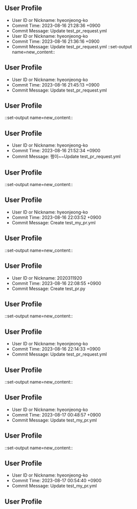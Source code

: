 ## User Profile
- User ID or Nickname: hyeonjeong-ko
- Commit Time: 2023-08-16 21:28:36 +0900
- Commit Message: Update test_pr_request.yml
- User ID or Nickname: hyeonjeong-ko
- Commit Time: 2023-08-16 21:36:16 +0900
- Commit Message: Update test_pr_request.yml
::set-output name=new_content::
## User Profile
- User ID or Nickname: hyeonjeong-ko
- Commit Time: 2023-08-16 21:45:13 +0900
- Commit Message: Update test_pr_request.yml

## User Profile

::set-output name=new_content::
## User Profile
- User ID or Nickname: hyeonjeong-ko
- Commit Time: 2023-08-16 21:52:34 +0900
- Commit Message: 쩡이~~Update test_pr_request.yml

## User Profile

::set-output name=new_content::
## User Profile
- User ID or Nickname: hyeonjeong-ko
- Commit Time: 2023-08-16 22:03:52 +0900
- Commit Message: Create test_my_pr.yml

## User Profile

::set-output name=new_content::
## User Profile
- User ID or Nickname: 2020311920
- Commit Time: 2023-08-16 22:08:55 +0900
- Commit Message: Create test_pr.py

## User Profile

::set-output name=new_content::
## User Profile
- User ID or Nickname: hyeonjeong-ko
- Commit Time: 2023-08-16 22:14:33 +0900
- Commit Message: Update test_pr_request.yml

## User Profile

::set-output name=new_content::
## User Profile
- User ID or Nickname: hyeonjeong-ko
- Commit Time: 2023-08-17 00:48:57 +0900
- Commit Message: Update test_my_pr.yml

## User Profile

::set-output name=new_content::
## User Profile
- User ID or Nickname: hyeonjeong-ko
- Commit Time: 2023-08-17 00:54:40 +0900
- Commit Message: Update test_my_pr.yml

## User Profile

